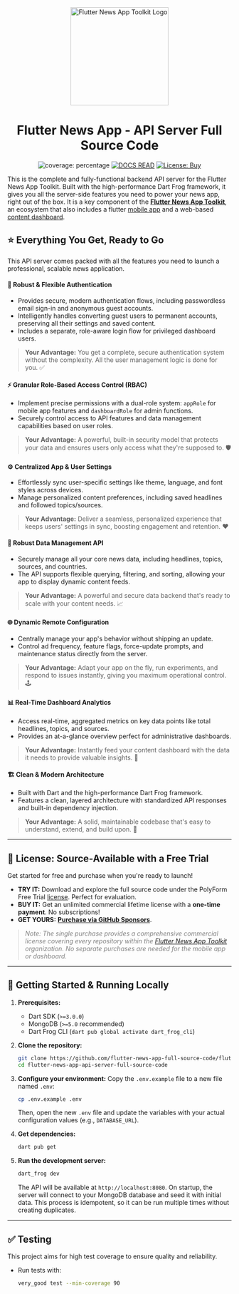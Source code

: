 <div align="center">
<img src="https://avatars.githubusercontent.com/u/202675624?s=400&u=2daf23e8872a3b666bcd4f792a21fe2633097e79&v=4" alt="Flutter News App Toolkit Logo" width="220">

# Flutter News App - API Server Full Source Code

<p>
<img src="https://img.shields.io/badge/coverage-XX-green?style=for-the-badge" alt="coverage: percentage">
<a href="https://github.com/sponsors/flutter-news-app-full-source-code"><img src="https://img.shields.io/badge/DOCS-READ-purple?style=for-the-badge" alt="DOCS READ"></a>
<a href="https://github.com/sponsors/flutter-news-app-full-source-code"><img src="https://img.shields.io/badge/LICENSE-BUY-pink?style=for-the-badge" alt="License: Buy"></a>
</p>
</div>

This is the complete and fully-functional backend API server for the Flutter News App Toolkit. Built with the high-performance Dart Frog framework, it gives you all the server-side features you need to power your news app, right out of the box. It is a key component of the [**Flutter News App Toolkit**](https://github.com/flutter-news-app-full-source-code), an ecosystem that also includes a flutter [mobile app](https://github.com/flutter-news-app-full-source-code/flutter-news-app-mobile-client-full-source-code) and a web-based [content dashboard](https://github.com/flutter-news-app-full-source-code/flutter-news-app-web-dashboard-full-source-code).

## ⭐ Everything You Get, Ready to Go

This API server comes packed with all the features you need to launch a professional, scalable news application.

#### 🔐 **Robust & Flexible Authentication**
*   Provides secure, modern authentication flows, including passwordless email sign-in and anonymous guest accounts.
*   Intelligently handles converting guest users to permanent accounts, preserving all their settings and saved content.
*   Includes a separate, role-aware login flow for privileged dashboard users.
> **Your Advantage:** You get a complete, secure authentication system without the complexity. All the user management logic is done for you. ✅

#### ⚡️ **Granular Role-Based Access Control (RBAC)**
*   Implement precise permissions with a dual-role system: `appRole` for mobile app features and `dashboardRole` for admin functions.
*   Securely control access to API features and data management capabilities based on user roles.
> **Your Advantage:** A powerful, built-in security model that protects your data and ensures users only access what they're supposed to. 🛡️

#### ⚙️ **Centralized App & User Settings**
*   Effortlessly sync user-specific settings like theme, language, and font styles across devices.
*   Manage personalized content preferences, including saved headlines and followed topics/sources.
> **Your Advantage:** Deliver a seamless, personalized experience that keeps users' settings in sync, boosting engagement and retention. ❤️

#### 💾 **Robust Data Management API**
*   Securely manage all your core news data, including headlines, topics, sources, and countries.
*   The API supports flexible querying, filtering, and sorting, allowing your app to display dynamic content feeds.
> **Your Advantage:** A powerful and secure data backend that's ready to scale with your content needs. 📈

#### 🌐 **Dynamic Remote Configuration**
*   Centrally manage your app's behavior without shipping an update.
*   Control ad frequency, feature flags, force-update prompts, and maintenance status directly from the server.
> **Your Advantage:** Adapt your app on the fly, run experiments, and respond to issues instantly, giving you maximum operational control. 🕹️

#### 📊 **Real-Time Dashboard Analytics**
*   Access real-time, aggregated metrics on key data points like total headlines, topics, and sources.
*   Provides an at-a-glance overview perfect for administrative dashboards.
> **Your Advantage:** Instantly feed your content dashboard with the data it needs to provide valuable insights. 🎯

#### 🏗️ **Clean & Modern Architecture**
*   Built with Dart and the high-performance Dart Frog framework.
*   Features a clean, layered architecture with standardized API responses and built-in dependency injection.
> **Your Advantage:** A solid, maintainable codebase that's easy to understand, extend, and build upon. 🔧

---

## 🔑 License: Source-Available with a Free Trial

Get started for free and purchase when you're ready to launch!

*   **TRY IT:** Download and explore the full source code under the PolyForm Free Trial [license](LICENSE). Perfect for evaluation.
*   **BUY IT:** Get an unlimited commercial lifetime license with a **one-time payment**. No subscriptions!
*   **GET YOURS:** [**Purchase via GitHub Sponsors**](https://github.com/sponsors/flutter-news-app-full-source-code).

> *<p style="color:grey">Note: The single purchase provides a comprehensive commercial license covering every repository within the [Flutter News App Toolkit](https://github.com/flutter-news-app-full-source-code) organization. No separate purchases are needed for the mobile app or dashboard.</p>*

---

## 🚀 Getting Started & Running Locally

1.  **Prerequisites:**
    *   Dart SDK (`>=3.0.0`)
    *   MongoDB (`>=5.0` recommended)
    *   Dart Frog CLI (`dart pub global activate dart_frog_cli`)

2.  **Clone the repository:**
    ```bash
    git clone https://github.com/flutter-news-app-full-source-code/flutter-news-app-api-server-full-source-code.git
    cd flutter-news-app-api-server-full-source-code
    ```

3.  **Configure your environment:**
    Copy the `.env.example` file to a new file named `.env`:
    ```bash
    cp .env.example .env
    ```
    Then, open the new `.env` file and update the variables with your actual configuration values (e.g., `DATABASE_URL`).

4.  **Get dependencies:**
    ```bash
    dart pub get
    ```

5.  **Run the development server:**
    ```bash
    dart_frog dev
    ```
    The API will be available at `http://localhost:8080`. On startup, the server will connect to your MongoDB database and seed it with initial data. This process is idempotent, so it can be run multiple times without creating duplicates.

---

## ✅ Testing

This project aims for high test coverage to ensure quality and reliability.

*   Run tests with:
    ```bash
    very_good test --min-coverage 90
